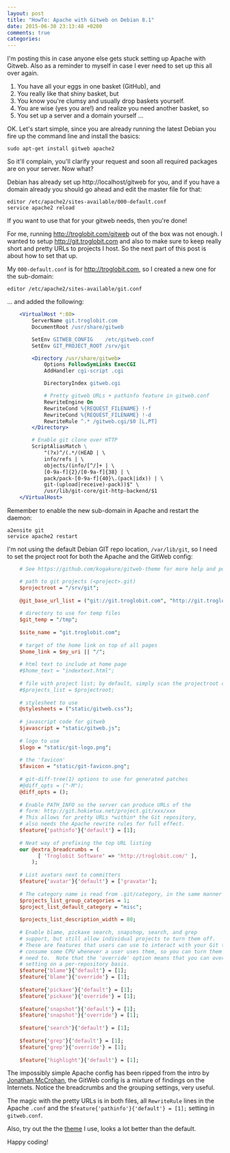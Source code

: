```yaml
---
layout: post
title: "HowTo: Apache with Gitweb on Debian 8.1"
date: 2015-06-30 23:13:48 +0200
comments: true
categories: 
---
```


I'm posting this in case anyone else gets stuck setting up Apache with
Gitweb.  Also as a reminder to myself in case I ever need to set up this
all over again.

1. You have all your eggs in one basket (GitHub), and
2. You really like that shiny basket, but
3. You know you're clumsy and usually drop baskets yourself.
4. You are wise (yes you are!) and realize you need another basket, so
5. You set up a server and a domain yourself ...

OK.  Let's start simple, since you are already running the latest Debian
you fire up the command line and install the basics:

    sudo apt-get install gitweb apache2

So it'll complain, you'll clarify your request and soon all required
packages are on your server.  Now what?

Debian has already set up http://localhost/gitweb for you, and if you
have a domain already you should go ahead and edit the master file for
that:

    editor /etc/apache2/sites-available/000-default.conf
    service apache2 reload

If you want to use that for your gitweb needs, then you're done!

<!-- more -->

For me, running http://troglobit.com/gitweb out of the box was not
enough.  I wanted to setup http://git.troglobit.com and also to make
sure to keep really short and pretty URLs to projects I host.  So the
next part of this post is about how to set that up.

My `000-default.conf` is for http://troglobit.com, so I created a new
one for the sub-domain:

    editor /etc/apache2/sites-available/git.conf

... and added the following:

``` apache /etc/apache2/sites-available/git.conf
    <VirtualHost *:80>
        ServerName git.troglobit.com
        DocumentRoot /usr/share/gitweb

        SetEnv GITWEB_CONFIG    /etc/gitweb.conf
        SetEnv GIT_PROJECT_ROOT /srv/git

        <Directory /usr/share/gitweb>
	        Options FollowSymLinks ExecCGI
	        AddHandler cgi-script .cgi

            DirectoryIndex gitweb.cgi

            # Pretty gitweb URLs + pathinfo feature in gitweb.conf
	        RewriteEngine On
	        RewriteCond %{REQUEST_FILENAME} !-f
	        RewriteCond %{REQUEST_FILENAME} !-d
	        RewriteRule ^.* /gitweb.cgi/$0 [L,PT]
        </Directory>

        # Enable git clone over HTTP
        ScriptAliasMatch \
	        "(?x)^/(.*/(HEAD | \
	        info/refs | \
            objects/(info/[^/]+ | \
            [0-9a-f]{2}/[0-9a-f]{38} | \
            pack/pack-[0-9a-f]{40}\.(pack|idx)) | \
            git-(upload|receive)-pack))$" \
            /usr/lib/git-core/git-http-backend/$1
    </VirtualHost>
```

Remember to enable the new sub-domain in Apache and restart the daemon:

    a2ensite git
    service apache2 restart

I'm not using the default Debian GIT repo location, `/var/lib/git`, so I
need to set the project root for both the Apache and the GitWeb config:

``` perl /etc/gitweb.conf
    # See https://github.com/kogakure/gitweb-theme for more help and pointers

    # path to git projects (<project>.git)
    $projectroot = "/srv/git";
    
    @git_base_url_list = ("git://git.troglobit.com", "http://git.troglobit.com");
    
    # directory to use for temp files
    $git_temp = "/tmp";
    
    $site_name = "git.troglobit.com";
    
    # target of the home link on top of all pages
    $home_link = $my_uri || "/";
    
    # html text to include at home page
    #$home_text = "indextext.html";
    
    # file with project list; by default, simply scan the projectroot dir.
    #$projects_list = $projectroot;
    
    # stylesheet to use
    @stylesheets = ("static/gitweb.css");
    
    # javascript code for gitweb
    $javascript = "static/gitweb.js";
    
    # logo to use
    $logo = "static/git-logo.png";
    
    # the 'favicon'
    $favicon = "static/git-favicon.png";
    
    # git-diff-tree(1) options to use for generated patches
    #@diff_opts = ("-M");
    @diff_opts = ();
        
    # Enable PATH_INFO so the server can produce URLs of the
    # form: http://git.hokietux.net/project.git/xxx/xxx
    # This allows for pretty URLs *within* the Git repository,
    # also needs the Apache rewrite rules for full effect.
    $feature{'pathinfo'}{'default'} = [1];
    
    # Neat way of prefixing the top URL listing
    our @extra_breadcrumbs = (
          [ 'Troglobit Software' => 'http://troglobit.com/' ],
        );
    
    # List avatars next to committers
    $feature{'avatar'}{'default'} = ['gravatar'];
    
    # The category name is read from .git/category, in the same manner as .git/description.
    $projects_list_group_categories = 1;
    $project_list_default_category = "misc";
    
    $projects_list_description_width = 80;
    
    # Enable blame, pickaxe search, snapshop, search, and grep
    # support, but still allow individual projects to turn them off.
    # These are features that users can use to interact with your Git trees. They
    # consume some CPU whenever a user uses them, so you can turn them off if you
    # need to.  Note that the 'override' option means that you can override the
    # setting on a per-repository basis.
    $feature{'blame'}{'default'} = [1];
    $feature{'blame'}{'override'} = [1];
    
    $feature{'pickaxe'}{'default'} = [1];
    $feature{'pickaxe'}{'override'} = [1];
    
    $feature{'snapshot'}{'default'} = [1];
    $feature{'snapshot'}{'override'} = [1];
    
    $feature{'search'}{'default'} = [1];
    
    $feature{'grep'}{'default'} = [1];
    $feature{'grep'}{'override'} = [1];
    
    $feature{'highlight'}{'default'} = [1];
```

The impossibly simple Apache config has been ripped from the intro by
[Jonathan McCrohan](http://dereenigne.org/debian/debian-gitweb-server),
the GitWeb config is a mixture of findings on the Internets.  Notice the
breadcrumbs and the grouping settings, very useful.

The magic with the pretty URLs is in both files, all `RewriteRule` lines
in the Apache `.conf` and the `$feature{'pathinfo'}{'default'} = [1];`
setting in `gitweb.conf`.

Also, try out the the [theme](https://github.com/kogakure/gitweb-theme)
I use, looks a lot better than the default.

Happy coding!
